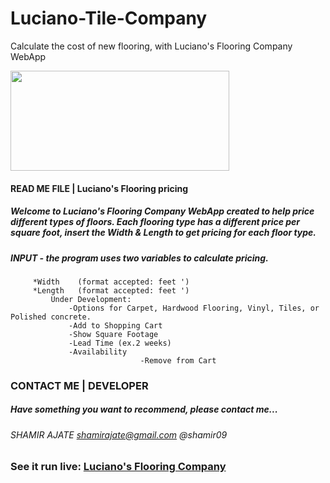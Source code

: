 # Luciano-Tile-Company
Calculate the cost of new flooring, with Luciano's Flooring Company WebApp

<div style="display: block; text-align="center";> <img src="http://shamirajate.com/lucianoFlooring/Luciano_Flooring.png" width="350" height="160"></div>

#### READ ME FILE  |  Luciano's Flooring pricing </style>

##### Welcome to Luciano's Flooring Company WebApp created to help price different types of floors. Each flooring type has a different price per square foot, insert the Width & Length to get pricing for each floor type. 

##### INPUT - the program uses two variables to calculate pricing.
		 *Width    (format accepted: feet ')
		 *Length   (format accepted: feet ')
			 Under Development:
				 -Options for Carpet, Hardwood Flooring, Vinyl, Tiles, or Polished concrete.
				 -Add to Shopping Cart
				 -Show Square Footage
				 -Lead Time (ex.2 weeks)
				 -Availability
                                 -Remove from Cart


### CONTACT ME    |     DEVELOPER
##### Have something you want to recommend, please contact me...

###### SHAMIR AJATE     shamirajate@gmail.com @shamir09

### See it run live:         [Luciano's Flooring Company](http://www.shamirajate.com/lucianoFlooring/index.html)

